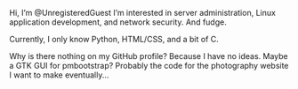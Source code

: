 Hi, I’m @UnregisteredGuest 
I’m interested in server administration, Linux application development, and network security. And fudge.

Currently, I only know Python, HTML/CSS, and a bit of C.

Why is there nothing on my GitHub profile? Because I have no ideas. Maybe a GTK GUI for pmbootstrap? Probably the code for the photography website I want to make eventually...
